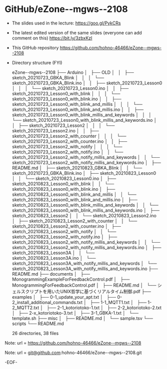 # GitHub/eZone--mgws--2108


* The slides used in the lecture:
  https://goo.gl/PykCRs

* The latest edited version of the same slides (everyone can add comment on this)
  https://bit.ly/3zbxKzI

* This GitHub repository
  https://github.com/hohno-46466/eZone--mgws--2108


* Directory structure (FYI)

     eZone--mgws--2108
     ├── Arduino
     │   ├── OLD
     │   │   ├── sketch_20210723_GBKA_Blink
     │   │   │   └── sketch_20210723_GBKA_Blink.ino
     │   │   ├── sketch_20210723_Lesson0
     │   │   │   └── sketch_20210723_Lesson0.ino
     │   │   ├── sketch_20210723_Lesson0_with_blink
     │   │   │   └── sketch_20210723_Lesson0_with_blink.ino
     │   │   ├── sketch_20210723_Lesson0_with_blink_and_millis
     │   │   │   └── sketch_20210723_Lesson0_with_blink_and_millis.ino
     │   │   ├── sketch_20210723_Lesson0_with_blink_millis_and_keywords
     │   │   │   └── sketch_20210723_Lesson0_with_blink_millis_and_keywords.ino
     │   │   ├── sketch_20210723_Lesson2
     │   │   │   └── sketch_20210723_Lesson2.ino
     │   │   ├── sketch_20210723_Lesson2_with_counter
     │   │   │   └── sketch_20210723_Lesson2_with_counter.ino
     │   │   ├── sketch_20210723_Lesson2_with_notify
     │   │   │   └── sketch_20210723_Lesson2_with_notify.ino
     │   │   └── sketch_20210723_Lesson2_with_notify_millis_and_keywords
     │   │       └── sketch_20210723_Lesson2_with_notify_millis_and_keywords.ino
     │   ├── README.md
     │   ├── sketch_20210823_GBKA_Blink
     │   │   └── sketch_20210723_GBKA_Blink.ino
     │   ├── sketch_20210823_Lesson0
     │   │   └── sketch_20210823_Lesson0.ino
     │   ├── sketch_20210823_Lesson0_with_blink
     │   │   └── sketch_20210823_Lesson0_with_blink.ino
     │   ├── sketch_20210823_Lesson0_with_blink_and_millis
     │   │   └── sketch_20210823_Lesson0_with_blink_and_millis.ino
     │   ├── sketch_20210823_Lesson0_with_blink_millis_and_keywords
     │   │   └── sketch_20210823_Lesson0_with_blink_millis_and_keywords.ino
     │   ├── sketch_20210823_Lesson2
     │   │   └── sketch_20210823_Lesson2.ino
     │   ├── sketch_20210823_Lesson2_with_counter
     │   │   └── sketch_20210823_Lesson2_with_counter.ino
     │   ├── sketch_20210823_Lesson2_with_notify
     │   │   └── sketch_20210823_Lesson2_with_notify.ino
     │   ├── sketch_20210823_Lesson2_with_notify_millis_and_keywords
     │   │   └── sketch_20210823_Lesson2_with_notify_millis_and_keywords.ino
     │   ├── sketch_20210823_Lesson3A
     │   │   └── sketch_20210823_Lesson3A.ino
     │   └── sketch_20210823_Lesson3A_with_notify_millis_and_keywords
     │       └── sketch_20210823_Lesson3A_with_notify_millis_and_keywords.ino
     ├── README.md
     ├── documents
     │   ├── MonogrammingExampleForFeedbackControl.pdf
     │   ├── MonogrammingForFeedbackControl.pdf
     │   ├── README.md
     │   └── シェルスクリプトを用いたUNIX哲学に基づくリアルタイム制御.pdf
     ├── examples
     │   ├── 0-1_update_your_apt.txt
     │   ├── 0-2_install_additional_commands.txt
     │   ├── 1-1_MQTT1.txt
     │   ├── 1-2_MQTT2.txt
     │   ├── 2-1_kotoriotoko-1.txt
     │   ├── 2-2_kotoriotoko-2.txt
     │   ├── 2-x_kotoriotoko-3.txt
     │   ├── 3-1_GBKA-1.txt
     │   └── template.sh
     ├── misc
     │   ├── README.md
     │   └── sample.tsv
     └── scripts
         └── README.md
     
     26 directories, 38 files


Note: 	url = https://github.com/hohno-46466/eZone--mgws--2108

Note:   url = git@github.com:hohno-46466/eZone--mgws--2108.git

-EOF-
